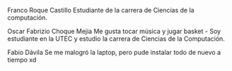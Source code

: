 Franco Roque Castillo 
Estudiante de la carrera de Ciencias de la computación.

Oscar Fabrizio Choque Mejia
Me gusta tocar música y jugar basket - Soy estudiante en la UTEC y estudio la carrera de Ciencias de la Computación.

Fabio Dávila
Se me malogró la laptop, pero pude instalar todo de nuevo a tiempo xd